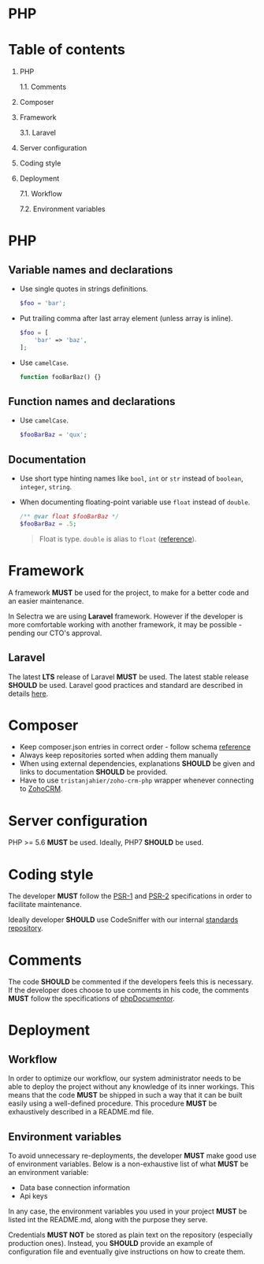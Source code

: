 PHP
===

# Table of contents

1. PHP

    1.1. Comments

2. Composer

3. Framework

    3.1. Laravel

4. Server configuration

5. Coding style

7. Deployment

    7.1. Workflow

    7.2. Environment variables

# PHP

## Variable names and declarations


- Use single quotes in strings definitions.

    ```php
    $foo = 'bar';
    ```
    
- Put trailing comma after last array element (unless array is inline).

    ```php
    $foo = [
        'bar' => 'baz',
    ];
    ```
    
- Use `camelCase`.

    ```php
    function fooBarBaz() {}
    ```
    
## Function names and declarations

- Use `camelCase`.

    ```php
    $fooBarBaz = 'qux';
    ```

## Documentation

- Use short type hinting names like `bool`, `int` or `str` instead of `boolean`, `integer`, `string`.

- When documenting floating-point variable use `float` instead of `double`.

    ```php
    /** @var float $fooBarBaz */
    $fooBarBaz = .5;
    ```

    > Float is type. `double` is alias to `float` ([reference](https://www.php.net/manual/en/language.types.php)).

# Framework

A framework **MUST** be used for the project, to make for a better code and an easier maintenance. 

In Selectra we are using **Laravel** framework. However if the developer is more comfortable working with another framework, it may be possible - pending our CTO's approval. 

## Laravel

The latest **LTS** release of Laravel **MUST** be used. The latest stable release **SHOULD** be used.
Laravel good practices and standard are described in details [here](php/LARAVEL.md).

# Composer

- Keep composer.json entries in correct order - follow schema [reference](https://getcomposer.org/doc/04-schema.md)
- Always keep repositories sorted when adding them manually
- When using external dependencies, explanations **SHOULD** be given and links to documentation **SHOULD** be provided.
- Have to use `tristanjahier/zoho-crm-php` wrapper whenever connecting to [ZohoCRM](https://crm.zoho.com/).

# Server configuration

PHP >= 5.6 **MUST** be used. Ideally, PHP7 **SHOULD** be used.

# Coding style

The developer **MUST** follow the [PSR-1](http://www.php-fig.org/psr/psr-1/) and [PSR-2](http://www.php-fig.org/psr/psr-2/) specifications in order to facilitate maintenance.

Ideally developer **SHOULD** use CodeSniffer with our internal [standards repository](https://github.com/Selectra-Dev/code-sniffer).

# Comments

The code **SHOULD** be commented if the developers feels this is necessary. If the developer does choose to use comments in his code, the comments **MUST** follow the specifications of [phpDocumentor](https://www.phpdoc.org/docs/latest/index.html).

# Deployment

## Workflow

In order to optimize our workflow, our system administrator needs to be able to deploy the project without any knowledge of its inner workings. This means that the code **MUST** be shipped in such a way that it can be built easily using a well-defined procedure. This procedure **MUST** be exhaustively described in a README.md file.

## Environment variables

To avoid unnecessary re-deployments, the developer **MUST** make good use of environment variables. Below is a non-exhaustive list of what **MUST** be an environment variable:
* Data base connection information
* Api keys

In any case, the environment variables you used in your project **MUST** be listed int the README.md, along with the purpose they serve.

Credentials **MUST NOT** be stored as plain text on the repository (especially production ones). Instead, you **SHOULD** provide an example of configuration file and eventually give instructions on how to create them.
